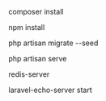 
composer install

npm install

php artisan migrate --seed

php artisan serve

redis-server

laravel-echo-server start
